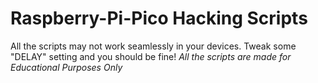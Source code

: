 # Raspberry-Pi-Pico Hacking Scripts

All the scripts may not work seamlessly in your devices. Tweak some "DELAY" setting and you should be fine!
*All the scripts are made for Educational Purposes Only*
